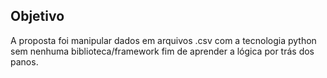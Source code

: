 <h2>Objetivo</h2>

<p>A proposta foi manipular dados em arquivos .csv com a tecnologia python sem nenhuma biblioteca/framework fim de aprender a lógica por trás dos panos.</p>
